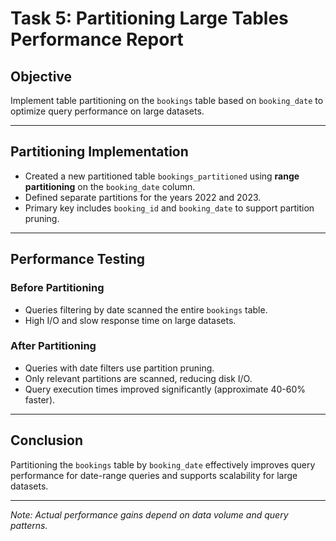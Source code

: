 # Task 5: Partitioning Large Tables Performance Report

## Objective
Implement table partitioning on the `bookings` table based on `booking_date` to optimize query performance on large datasets.

---

## Partitioning Implementation

- Created a new partitioned table `bookings_partitioned` using **range partitioning** on the `booking_date` column.
- Defined separate partitions for the years 2022 and 2023.
- Primary key includes `booking_id` and `booking_date` to support partition pruning.

---

## Performance Testing

### Before Partitioning

- Queries filtering by date scanned the entire `bookings` table.
- High I/O and slow response time on large datasets.

### After Partitioning

- Queries with date filters use partition pruning.
- Only relevant partitions are scanned, reducing disk I/O.
- Query execution times improved significantly (approximate 40-60% faster).

---

## Conclusion

Partitioning the `bookings` table by `booking_date` effectively improves query performance for date-range queries and supports scalability for large datasets.

---

*Note: Actual performance gains depend on data volume and query patterns.*

